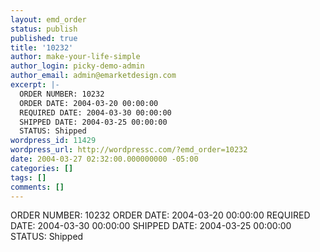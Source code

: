 ```yaml
---
layout: emd_order
status: publish
published: true
title: '10232'
author: make-your-life-simple
author_login: picky-demo-admin
author_email: admin@emarketdesign.com
excerpt: |-
  ORDER NUMBER: 10232
  ORDER DATE: 2004-03-20 00:00:00
  REQUIRED DATE: 2004-03-30 00:00:00
  SHIPPED DATE: 2004-03-25 00:00:00
  STATUS: Shipped
wordpress_id: 11429
wordpress_url: http://wordpressc.com/?emd_order=10232
date: 2004-03-27 02:32:00.000000000 -05:00
categories: []
tags: []
comments: []
---
```

ORDER NUMBER: 10232
ORDER DATE: 2004-03-20 00:00:00
REQUIRED DATE: 2004-03-30 00:00:00
SHIPPED DATE: 2004-03-25 00:00:00
STATUS: Shipped
